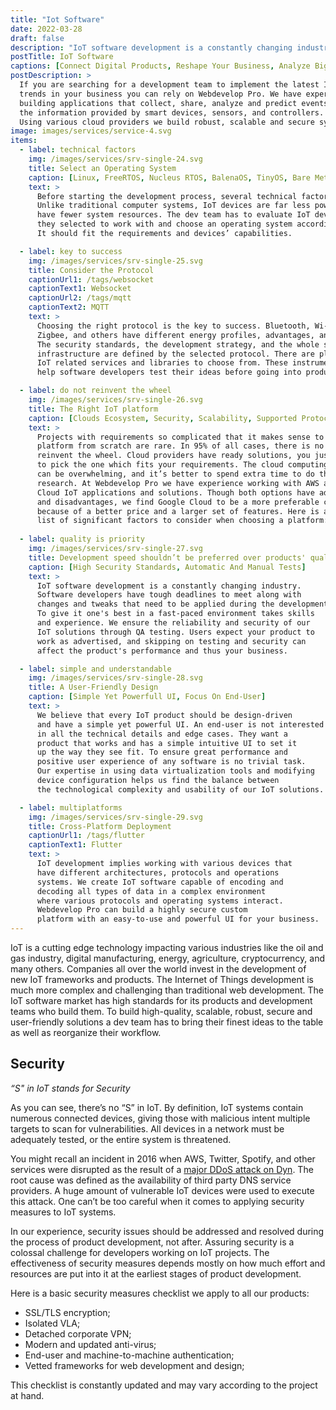 ```yaml
---
title: "Iot Software"
date: 2022-03-28
draft: false
description: "IoT software development is a constantly changing industry. We ensure the reliability and security of our IoT solutions."
postTitle: IoT Software
captions: [Сonnect Digital Products, Reshape Your Business, Analyze Big Data, Enhance Internal Operations]
postDescription: >
  If you are searching for a development team to implement the latest IoT Technology 
  trends in your business you can rely on Webdevelop Pro. We have experience in 
  building applications that collect, share, analyze and predict events based on 
  the information provided by smart devices, sensors, and controllers. 
  Using various cloud providers we build robust, scalable and secure systems.  
image: images/services/service-4.svg
items:
  - label: technical factors
    img: /images/services/srv-single-24.svg
    title: Select an Operating System
    caption: [Linux, FreeRTOS, Nucleus RTOS, BalenaOS, TinyOS, Bare Metal]
    text: >
      Before starting the development process, several technical factors should be considered. 
      Unlike traditional computer systems, IoT devices are far less powerful and 
      have fewer system resources. The dev team has to evaluate IoT devices 
      they selected to work with and choose an operating system accordingly. 
      It should fit the requirements and devices’ capabilities.

  - label: key to success
    img: /images/services/srv-single-25.svg
    title: Consider the Protocol
    captionUrl1: /tags/websocket
    captionText1: Websocket
    captionUrl2: /tags/mqtt
    captionText2: MQTT
    text: >
      Choosing the right protocol is the key to success. Bluetooth, Wi-Fi, serial ports, 
      Zigbee, and others have different energy profiles, advantages, and disadvantages. 
      The security standards, the development strategy, and the whole software 
      infrastructure are defined by the selected protocol. There are plenty of 
      IoT related services and libraries to choose from. These instruments 
      help software developers test their ideas before going into production saving time and money.

  - label: do not reinvent the wheel
    img: /images/services/srv-single-26.svg
    title: The Right IoT platform
    caption: [Clouds Ecosystem, Security, Scalability, Supported Protocols, Vendor Lock-In, Hidden Fees, Limitations, Usability And UI]
    text: >
      Projects with requirements so complicated that it makes sense to develop a 
      platform from scratch are rare. In 95% of all cases, there is no need to 
      reinvent the wheel. Cloud providers have ready solutions, you just need 
      to pick the one which fits your requirements. The cloud computing market 
      can be overwhelming, and it’s better to spend extra time to do thorough 
      research. At Webdevelop Pro we have experience working with AWS and Google 
      Cloud IoT applications and solutions. Though both options have advantages 
      and disadvantages, we find Google Cloud to be a more preferable choice 
      because of a better price and a larger set of features. Here is a 
      list of significant factors to consider when choosing a platform:
  
  - label: quality is priority
    img: /images/services/srv-single-27.svg
    title: Development speed shouldn’t be preferred over products' quality
    caption: [High Security Standards, Automatic And Manual Tests]
    text: >
      IoT software development is a constantly changing industry. 
      Software developers have tough deadlines to meet along with 
      changes and tweaks that need to be applied during the development process. 
      To give it one's best in a fast-paced environment takes skills 
      and experience. We ensure the reliability and security of our 
      IoT solutions through QA testing. Users expect your product to 
      work as advertised, and skipping on testing and security can 
      affect the product's performance and thus your business.

  - label: simple and understandable
    img: /images/services/srv-single-28.svg
    title: A User-Friendly Design
    caption: [Simple Yet Powerfull UI, Focus On End-User]
    text: >
      We believe that every IoT product should be design-driven 
      and have a simple yet powerful UI. An end-user is not interested 
      in all the technical details and edge cases. They want a 
      product that works and has a simple intuitive UI to set it 
      up the way they see fit. To ensure great performance and 
      positive user experience of any software is no trivial task. 
      Our expertise in using data virtualization tools and modifying 
      device configuration helps us find the balance between 
      the technological complexity and usability of our IoT solutions.

  - label: multiplatforms
    img: /images/services/srv-single-29.svg
    title: Cross-Platform Deployment
    captionUrl1: /tags/flutter
    captionText1: Flutter
    text: >
      IoT development implies working with various devices that 
      have different architectures, protocols and operations 
      systems. We create IoT software capable of encoding and 
      decoding all types of data in a complex environment 
      where various protocols and operating systems interact. 
      Webdevelop Pro can build a highly secure custom 
      platform with an easy-to-use and powerful UI for your business.
---
```


IoT is a cutting edge technology impacting various industries 
like the oil and gas industry, digital manufacturing, energy, 
agriculture, cryptocurrency, and many others. Companies all 
over the world invest in the development of new IoT frameworks 
and products. The Internet of Things development is much 
more complex and challenging than traditional web development. 
The IoT software market has high standards for its products 
and development teams who build them. To build high-quality, 
scalable, robust, secure and user-friendly solutions a dev 
team has to bring their finest ideas to the table as 
well as reorganize their workflow.

<!-- section break -->

## Security

*“S" in IoT stands for Security*

As you can see, there’s no “S” in IoT. By definition, 
IoT systems contain numerous connected devices, giving those 
with malicious intent multiple targets to scan for vulnerabilities. 
All devices in a network must be adequately tested, or the entire system is threatened.

You might recall an incident in 2016 when AWS, Twitter, Spotify, and 
other services were disrupted as the result of a [major DDoS attack on Dyn](https://www.datacenterdynamics.com/en/news/major-ddos-attack-on-dyn-disrupts-aws-twitter-spotify-and-more/). 
The root cause was defined as the availability of third party DNS service providers. 
A huge amount of vulnerable IoT devices were used to execute this attack. 
One can’t be too careful when it comes to applying security measures to IoT systems.

In our experience, security issues should be addressed and resolved 
during the process of product development, not after. 
Assuring security is a colossal challenge for developers working on IoT projects. 
The effectiveness of security measures depends mostly on 
how much effort and resources are put into it at the earliest stages of product development.

Here is a basic security measures checklist we apply to all our products:

- SSL/TLS encryption;
- Isolated VLA;
- Detached corporate VPN;
- Modern and updated anti-virus;
- End-user and machine-to-machine authentication;
- Vetted frameworks for web development and design;

This checklist is constantly updated and may vary according to the project at hand.

